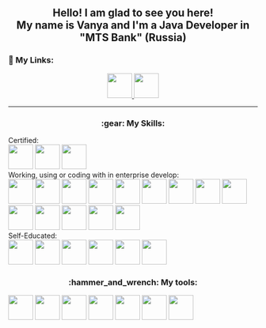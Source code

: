 
<div align="center">
  <h2> Hello! I am glad to see you here!<br>My name is Vanya and I'm a Java Developer in "MTS Bank" (Russia)</h2>
</div>
<h3>🔗 My Links:</h3>
<div align="center">
  <a href="https://linkedin.com/in/vanyanosov/"><img src="https://cdn.jsdelivr.net/gh/devicons/devicon@latest/icons/linkedin/linkedin-original.svg"  height="50"/> </a>
  <a href="https://vk.com/nosikow" ><img src="https://github.com/user-attachments/assets/d9ee01bd-b507-4651-afd1-4b0361dea919"  height="50"/> </a>
</div>
<hr>
<div>
  <h3 align="center">:gear: My Skills:</h3>
  <span>Certified: </span>
  <br>
    <img src="https://cdn.jsdelivr.net/gh/devicons/devicon@latest/icons/java/java-original-wordmark.svg" height="50"/>
    <img src="https://cdn.jsdelivr.net/gh/devicons/devicon@latest/icons/spring/spring-original-wordmark.svg" height="50"/>
    <img src="https://cdn.jsdelivr.net/gh/devicons/devicon@latest/icons/python/python-original-wordmark.svg" height="50"/>
  <br>
  <span>Working, using or coding with in enterprise develop:</span>
  <br>
      <img src="https://cdn.jsdelivr.net/gh/devicons/devicon@latest/icons/confluence/confluence-original-wordmark.svg" height="50"/>
      <img src="https://cdn.jsdelivr.net/gh/devicons/devicon@latest/icons/jira/jira-original-wordmark.svg" height="50"/>
      <img src="https://cdn.jsdelivr.net/gh/devicons/devicon@latest/icons/css3/css3-original-wordmark.svg" height="50"/>
      <img src="https://cdn.jsdelivr.net/gh/devicons/devicon@latest/icons/html5/html5-original-wordmark.svg" height="50"/>
      <img src="https://cdn.jsdelivr.net/gh/devicons/devicon@latest/icons/docker/docker-original-wordmark.svg" height="50"/>
      <img src="https://cdn.jsdelivr.net/gh/devicons/devicon@latest/icons/apachekafka/apachekafka-original-wordmark.svg" height="50"/>
      <img src="https://cdn.jsdelivr.net/gh/devicons/devicon@latest/icons/elasticsearch/elasticsearch-original.svg" height="50"/>
      <img src="https://cdn.jsdelivr.net/gh/devicons/devicon@latest/icons/git/git-original-wordmark.svg" height="50"/>
      <img src="https://cdn.jsdelivr.net/gh/devicons/devicon@latest/icons/junit/junit-plain-wordmark.svg" height="50"/>
      <img src="https://cdn.jsdelivr.net/gh/devicons/devicon@latest/icons/kibana/kibana-original.svg" height="50"/>
      <img src="https://cdn.jsdelivr.net/gh/devicons/devicon@latest/icons/kubernetes/kubernetes-original-wordmark.svg" height="50"/>  
      <img src="https://cdn.jsdelivr.net/gh/devicons/devicon@latest/icons/liquibase/liquibase-original-wordmark.svg" height="50"/>  
      <img src="https://cdn.jsdelivr.net/gh/devicons/devicon@latest/icons/maven/maven-original.svg" height="50"/>
      <img src="https://cdn.jsdelivr.net/gh/devicons/devicon@latest/icons/postgresql/postgresql-original-wordmark.svg" height="50"/>    
  <br>
  <span>Self-Educated: </span>
  <br>
    <img src="https://cdn.jsdelivr.net/gh/devicons/devicon@latest/icons/javascript/javascript-original.svg" height="50"/>
    <img src="https://cdn.jsdelivr.net/gh/devicons/devicon@latest/icons/kotlin/kotlin-original.svg" height="50"/>
    <img src="https://cdn.jsdelivr.net/gh/devicons/devicon@latest/icons/cplusplus/cplusplus-original.svg" height="50"/>
    <img src="https://cdn.jsdelivr.net/gh/devicons/devicon@latest/icons/csharp/csharp-original.svg" height="50"/>
    <img src="https://cdn.jsdelivr.net/gh/devicons/devicon@latest/icons/bootstrap/bootstrap-original-wordmark.svg" height="50"/>
    <img src="https://cdn.jsdelivr.net/gh/devicons/devicon@latest/icons/go/go-original-wordmark.svg" height="50"/>
  <h3 align="center">:hammer_and_wrench: My tools:</h3>
    <img src="https://cdn.jsdelivr.net/gh/devicons/devicon@latest/icons/intellij/intellij-original.svg" height="50"/>
    <img src="https://cdn.jsdelivr.net/gh/devicons/devicon@latest/icons/stackoverflow/stackoverflow-original-wordmark.svg" height="50"/>
    <img src="https://cdn.jsdelivr.net/gh/devicons/devicon@latest/icons/vscode/vscode-original-wordmark.svg" height="50"/>
    <img src="https://cdn.jsdelivr.net/gh/devicons/devicon@latest/icons/neovim/neovim-original-wordmark.svg" height="50"/>
    <img src="https://cdn.jsdelivr.net/gh/devicons/devicon@latest/icons/postman/postman-original.svg" height="50"/>
    <img src="https://cdn.jsdelivr.net/gh/devicons/devicon@latest/icons/figma/figma-original.svg" height="50"/>
    <img src="https://cdn.jsdelivr.net/gh/devicons/devicon@latest/icons/notion/notion-original.svg" height="50"/>  
</div>

